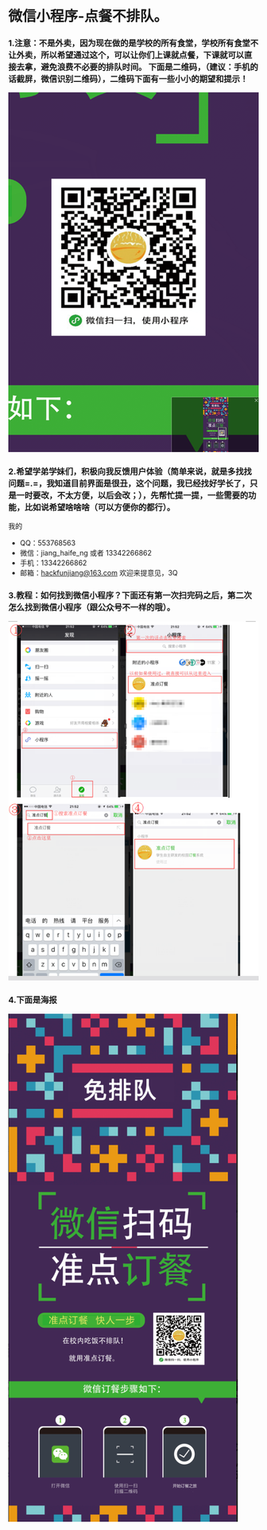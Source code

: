 # 微信小程序-点餐不排队。
### 1.注意：不是外卖，因为现在做的是学校的所有食堂，学校所有食堂不让外卖，所以希望通过这个，可以让你们上课就点餐，下课就可以直接去拿，避免浪费不必要的排队时间。 下面是二维码，（建议：手机的话截屏，微信识别二维码），二维码下面有一些小小的期望和提示！
![Alt text](./Image.png)

### 2.希望学弟学妹们，积极向我反馈用户体验（简单来说，就是多找找问题=.=，我知道目前界面是很丑，这个问题，我已经找好学长了，只是一时要改，不太方便，以后会改；），先帮忙提一提，一些需要的功能，比如说希望啥啥啥（可以方便你的都行）。
我的
- QQ：553768563
- 微信：jiang_haife_ng 或者 13342266862
- 手机：13342266862
- 邮箱：hackfunjiang@163.com
欢迎来提意见，3Q
### 3.教程：如何找到微信小程序？下面还有第一次扫完码之后，第二次怎么找到微信小程序（跟公众号不一样的哦）。
![Alt text](./教程.png)

### 4.下面是海报
![Alt text](./海报.png)
